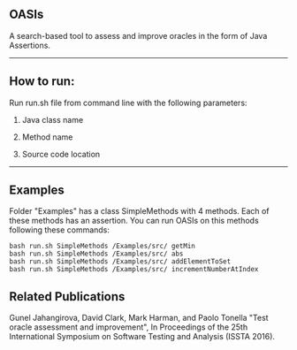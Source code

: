 ## OASIs

A search-based tool to assess and improve oracles in the form of Java Assertions.


---
## How to run:

Run run.sh file from command line with the following parameters:

1. Java class name

2. Method name

3. Source code location
---
## Examples

Folder "Examples" has a class SimpleMethods with 4 methods. Each of these methods has an assertion. You can run OASIs on this methods following these commands:

```
bash run.sh SimpleMethods /Examples/src/ getMin
bash run.sh SimpleMethods /Examples/src/ abs
bash run.sh SimpleMethods /Examples/src/ addElementToSet
bash run.sh SimpleMethods /Examples/src/ incrementNumberAtIndex

```
## Related Publications

Gunel Jahangirova, David Clark, Mark Harman, and Paolo Tonella "Test oracle assessment and improvement", In Proceedings of the 25th International Symposium on Software Testing and Analysis (ISSTA 2016).

